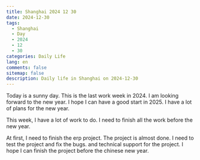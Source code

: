 ```yaml
---
title: Shanghai 2024 12 30
date: 2024-12-30
tags:
  - Shanghai
  - Day
  - 2024
  - 12
  - 30
categories: Daily Life
lang: en
comments: false
sitemap: false
description: Daily life in Shanghai on 2024-12-30
---
```


Today is a sunny day. This is the last work week in 2024. I am looking forward to the new year. I hope I can have a good start in 2025. I have a lot of plans for the new year.

This week, I have a lot of work to do. I need to finish all the work before the new year. 

At first, I need to finish the erp project. The project is almost done. I need to test the project and fix the bugs. and technical support for the project. I hope I can finish the project before the chinese new year.

